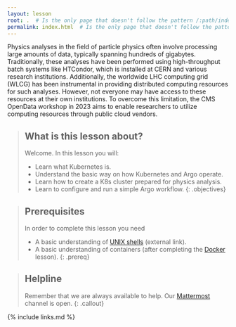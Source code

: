 ```yaml
---
layout: lesson
root: .  # Is the only page that doesn't follow the pattern /:path/index.html
permalink: index.html  # Is the only page that doesn't follow the pattern /:path/index.html
---
```

Physics analyses in the field of particle physics often involve processing large amounts of data, typically spanning hundreds of gigabytes. Traditionally, these analyses have been performed using high-throughput batch systems like HTCondor, which is installed at CERN and various research institutions. Additionally, the worldwide LHC computing grid (WLCG) has been instrumental in providing distributed computing resources for such analyses. However, not everyone may have access to these resources at their own institutions. To overcome this limitation, the CMS OpenData workshop in 2023 aims to enable researchers to utilize computing resources through public cloud vendors.

> ## What is this lesson about?
>
> Welcome.  In this lesson you will:
> - Learn what Kubernetes is.
> - Understand the basic way on how Kubernetes and Argo operate.
> - Learn how to create a K8s cluster prepared for physics analysis.
> - Learn to configure and run a simple Argo workflow.
{: .objectives}

> ## Prerequisites
> In order to complete this lesson you need
> - A basic understanding of [UNIX shells](https://swcarpentry.github.io/shell-novice/) (external link).
> - A basic understanding of containers (after completing the [Docker](https://cms-opendata-workshop.github.io/workshop2022-lesson-docker/) lesson).
{: .prereq}

> ## Helpline
> Remember that we are always available to help. Our [Mattermost](https://mattermost.web.cern.ch/cmsodws2023/channels/cloud-pre-exercise) channel is open.
{: .callout}

{% include links.md %}
